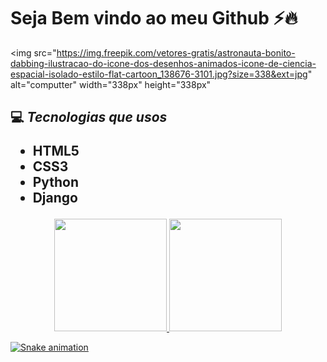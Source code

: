 # Seja Bem vindo ao meu Github ⚡🔥
  <img src="https://img.freepik.com/vetores-gratis/astronauta-bonito-dabbing-ilustracao-do-icone-dos-desenhos-animados-icone-de-ciencia-espacial-isolado-estilo-flat-cartoon_138676-3101.jpg?size=338&ext=jpg" alt="computter" width="338px" height="338px"

<div id="container">

  <div>
    <h2 🎡Estudando programação</h2>
    <p>💻 <i>Tecnologias que usos</i></p>
    <ul>
      <li>HTML5</li>
      <li>CSS3</li>
      <li>Python</li>
      <li>Django</li>
    </ul>
  </div>
  

</div>

<div align="center">
  <a href="https://github.com/Deivisson7-coder">
  <img height="180em" src="https://github-readme-stats.vercel.app/api?username=Deivisson7-coder&show_icons=true&theme=dracula&include_all_commits=true&count_private=true"/>
  <img height="180em" src="https://github-readme-stats.vercel.app/api/top-langs/?username=Deivisson7-coder&layout=compact&langs_count=7&theme=dracula"/>
</div>
  

  ![Snake animation](https://github.com/Deivisson7-coder/Deivisson7-coder/blob/output/github-contribution-grid-snake.svg)
